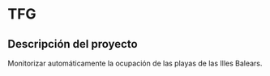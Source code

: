 # TFG

## Descripción del proyecto
Monitorizar automáticamente la ocupación de las playas de las Illes Balears.

